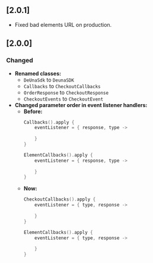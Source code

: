 ## [2.0.1]
- Fixed bad elements URL on production.

## [2.0.0]

### Changed

* **Renamed classes:**
  * `DeUnaSdk` to `DeunaSDK`
  * `Callbacks` to `CheckoutCallbacks`
  * `OrderResponse` to `CheckoutResponse`
  * `CheckoutEvents` to `CheckoutEvent`
* **Changed parameter order in event listener handlers:**
  * **Before:**
      ```kotlin
      Callbacks().apply {
          eventListener = { response, type ->
              
          }
      }
      
      ElementCallbacks().apply {
          eventListener = { response, type ->
              
          }
      }
      ```
  * **Now:**
      ```kotlin
      CheckoutCallbacks().apply {
          eventListener = { type, response ->
              
          }
      }
      
      ElementCallbacks().apply {
          eventListener = { type, response ->
              
          }
      }
      ```